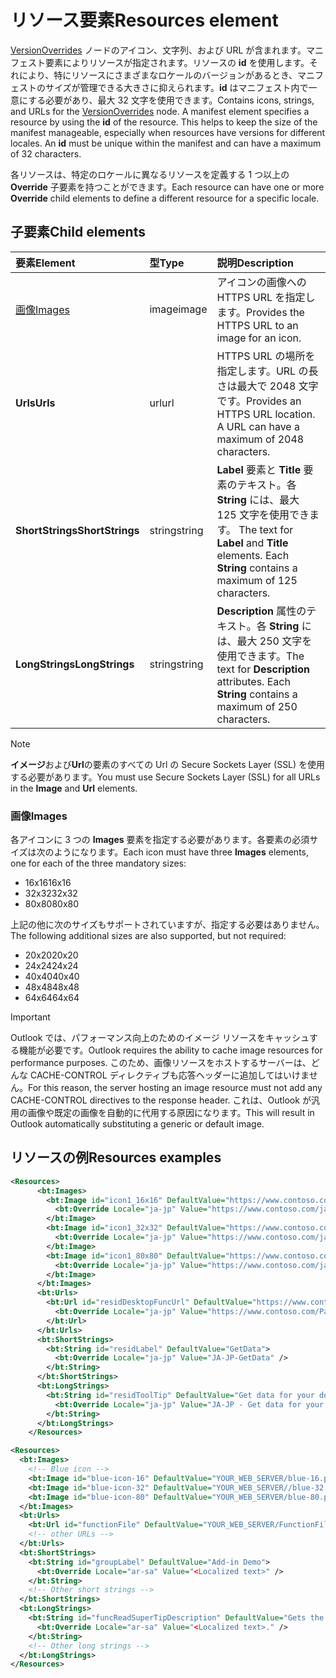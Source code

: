 # <a name="resources-element"></a><span data-ttu-id="a3cdb-101">リソース要素</span><span class="sxs-lookup"><span data-stu-id="a3cdb-101">Resources element</span></span>

<span data-ttu-id="a3cdb-p101">[VersionOverrides](versionoverrides.md) ノードのアイコン、文字列、および URL が含まれます。マニフェスト要素によりリソースが指定されます。リソースの **id** を使用します。それにより、特にリソースにさまざまなロケールのバージョンがあるとき、マニフェストのサイズが管理できる大きさに抑えられます。**id** はマニフェスト内で一意にする必要があり、最大 32 文字を使用できます。</span><span class="sxs-lookup"><span data-stu-id="a3cdb-p101">Contains icons, strings, and URLs for the [VersionOverrides](versionoverrides.md) node. A manifest element specifies a resource by using the **id** of the resource. This helps to keep the size of the manifest manageable, especially when resources have versions for different locales. An **id** must be unique within the manifest and can have a maximum of 32 characters.</span></span>

<span data-ttu-id="a3cdb-106">各リソースは、特定のロケールに異なるリソースを定義する 1 つ以上の **Override** 子要素を持つことができます。</span><span class="sxs-lookup"><span data-stu-id="a3cdb-106">Each resource can have one or more **Override** child elements to define a different resource for a specific locale.</span></span>

## <a name="child-elements"></a><span data-ttu-id="a3cdb-107">子要素</span><span class="sxs-lookup"><span data-stu-id="a3cdb-107">Child elements</span></span>

|  <span data-ttu-id="a3cdb-108">要素</span><span class="sxs-lookup"><span data-stu-id="a3cdb-108">Element</span></span> |  <span data-ttu-id="a3cdb-109">型</span><span class="sxs-lookup"><span data-stu-id="a3cdb-109">Type</span></span>  |  <span data-ttu-id="a3cdb-110">説明</span><span class="sxs-lookup"><span data-stu-id="a3cdb-110">Description</span></span>  |
|:-----|:-----|:-----|
|  [<span data-ttu-id="a3cdb-111">画像</span><span class="sxs-lookup"><span data-stu-id="a3cdb-111">Images</span></span>](#images)            |  <span data-ttu-id="a3cdb-112">image</span><span class="sxs-lookup"><span data-stu-id="a3cdb-112">image</span></span>   |  <span data-ttu-id="a3cdb-113">アイコンの画像への HTTPS URL を指定します。</span><span class="sxs-lookup"><span data-stu-id="a3cdb-113">Provides the HTTPS URL to an image for an icon.</span></span> |
|  <span data-ttu-id="a3cdb-114">**Urls**</span><span class="sxs-lookup"><span data-stu-id="a3cdb-114">**Urls**</span></span>                |  <span data-ttu-id="a3cdb-115">url</span><span class="sxs-lookup"><span data-stu-id="a3cdb-115">url</span></span>     |  <span data-ttu-id="a3cdb-p102">HTTPS URL の場所を指定します。URL の長さは最大で 2048 文字です。</span><span class="sxs-lookup"><span data-stu-id="a3cdb-p102">Provides an HTTPS URL location. A URL can have a maximum of 2048 characters.</span></span> |
|  <span data-ttu-id="a3cdb-118">**ShortStrings**</span><span class="sxs-lookup"><span data-stu-id="a3cdb-118">**ShortStrings**</span></span> |  <span data-ttu-id="a3cdb-119">string</span><span class="sxs-lookup"><span data-stu-id="a3cdb-119">string</span></span>  |  <span data-ttu-id="a3cdb-p103">**Label** 要素と **Title** 要素のテキスト。各 **String** には、最大 125 文字を使用できます。 </span><span class="sxs-lookup"><span data-stu-id="a3cdb-p103">The text for **Label** and **Title** elements. Each **String** contains a maximum of 125 characters.</span></span>|
|  <span data-ttu-id="a3cdb-122">**LongStrings**</span><span class="sxs-lookup"><span data-stu-id="a3cdb-122">**LongStrings**</span></span>  |  <span data-ttu-id="a3cdb-123">string</span><span class="sxs-lookup"><span data-stu-id="a3cdb-123">string</span></span>  | <span data-ttu-id="a3cdb-p104">**Description** 属性のテキスト。各 **String** には、最大 250 文字を使用できます。</span><span class="sxs-lookup"><span data-stu-id="a3cdb-p104">The text for **Description** attributes. Each **String** contains a maximum of 250 characters.</span></span>|

> [!NOTE]
> <span data-ttu-id="a3cdb-126">**イメージ**および**Url**の要素のすべての Url の Secure Sockets Layer (SSL) を使用する必要があります。</span><span class="sxs-lookup"><span data-stu-id="a3cdb-126">You must use Secure Sockets Layer (SSL) for all URLs in the  **Image** and **Url** elements.</span></span>

### <a name="images"></a><span data-ttu-id="a3cdb-127">画像</span><span class="sxs-lookup"><span data-stu-id="a3cdb-127">Images</span></span>
<span data-ttu-id="a3cdb-128">各アイコンに 3 つの **Images** 要素を指定する必要があります。各要素の必須サイズは次のようになります。</span><span class="sxs-lookup"><span data-stu-id="a3cdb-128">Each icon must have three  **Images** elements, one for each of the three mandatory sizes:</span></span>

- <span data-ttu-id="a3cdb-129">16x16</span><span class="sxs-lookup"><span data-stu-id="a3cdb-129">16x16</span></span>
- <span data-ttu-id="a3cdb-130">32x32</span><span class="sxs-lookup"><span data-stu-id="a3cdb-130">32x32</span></span>
- <span data-ttu-id="a3cdb-131">80x80</span><span class="sxs-lookup"><span data-stu-id="a3cdb-131">80x80</span></span>

<span data-ttu-id="a3cdb-132">上記の他に次のサイズもサポートされていますが、指定する必要はありません。</span><span class="sxs-lookup"><span data-stu-id="a3cdb-132">The following additional sizes are also supported, but not required:</span></span>

- <span data-ttu-id="a3cdb-133">20x20</span><span class="sxs-lookup"><span data-stu-id="a3cdb-133">20x20</span></span>
- <span data-ttu-id="a3cdb-134">24x24</span><span class="sxs-lookup"><span data-stu-id="a3cdb-134">24x24</span></span>
- <span data-ttu-id="a3cdb-135">40x40</span><span class="sxs-lookup"><span data-stu-id="a3cdb-135">40x40</span></span>
- <span data-ttu-id="a3cdb-136">48x48</span><span class="sxs-lookup"><span data-stu-id="a3cdb-136">48x48</span></span>
- <span data-ttu-id="a3cdb-137">64x64</span><span class="sxs-lookup"><span data-stu-id="a3cdb-137">64x64</span></span>

> [!IMPORTANT] 
> <span data-ttu-id="a3cdb-138">Outlook では、パフォーマンス向上のためのイメージ リソースをキャッシュする機能が必要です。</span><span class="sxs-lookup"><span data-stu-id="a3cdb-138">Outlook requires the ability to cache image resources for performance purposes.</span></span> <span data-ttu-id="a3cdb-139">このため、画像リソースをホストするサーバーは、どんな CACHE-CONTROL ディレクティブも応答ヘッダーに追加してはいけません。</span><span class="sxs-lookup"><span data-stu-id="a3cdb-139">For this reason, the server hosting an image resource must not add any CACHE-CONTROL directives to the response header.</span></span> <span data-ttu-id="a3cdb-140">これは、Outlook が汎用の画像や既定の画像を自動的に代用する原因になります。</span><span class="sxs-lookup"><span data-stu-id="a3cdb-140">This will result in Outlook automatically substituting a generic or default image.</span></span>    

## <a name="resources-examples"></a><span data-ttu-id="a3cdb-141">リソースの例</span><span class="sxs-lookup"><span data-stu-id="a3cdb-141">Resources examples</span></span> 

```XML
<Resources>
      <bt:Images>
        <bt:Image id="icon1_16x16" DefaultValue="https://www.contoso.com/icon_default.png">
          <bt:Override Locale="ja-jp" Value="https://www.contoso.com/ja-jp16-icon_default.png" />
        </bt:Image>
        <bt:Image id="icon1_32x32" DefaultValue="https://www.contoso.com/icon_default.png">
          <bt:Override Locale="ja-jp" Value="https://www.contoso.com/ja-jp32-icon_default.png" />
        </bt:Image>
        <bt:Image id="icon1_80x80" DefaultValue="https://www.contoso.com/icon_default.png">
          <bt:Override Locale="ja-jp" Value="https://www.contoso.com/ja-jp80-icon_default.png" />
        </bt:Image>
      </bt:Images>
      <bt:Urls>
        <bt:Url id="residDesktopFuncUrl" DefaultValue="https://www.contoso.com/Pages/Home.aspx">
          <bt:Override Locale="ja-jp" Value="https://www.contoso.com/Pages/Home.aspx" />
        </bt:Url>
      </bt:Urls>
      <bt:ShortStrings>
        <bt:String id="residLabel" DefaultValue="GetData">
          <bt:Override Locale="ja-jp" Value="JA-JP-GetData" />
        </bt:String>
      </bt:ShortStrings>
      <bt:LongStrings>
        <bt:String id="residToolTip" DefaultValue="Get data for your document.">
          <bt:Override Locale="ja-jp" Value="JA-JP - Get data for your document." />
        </bt:String>
      </bt:LongStrings>
    </Resources>
```

```xml
<Resources>
  <bt:Images>
    <!-- Blue icon -->
    <bt:Image id="blue-icon-16" DefaultValue="YOUR_WEB_SERVER/blue-16.png"/>
    <bt:Image id="blue-icon-32" DefaultValue="YOUR_WEB_SERVER//blue-32.png"/>
    <bt:Image id="blue-icon-80" DefaultValue="YOUR_WEB_SERVER/blue-80.png"/>
  </bt:Images>
  <bt:Urls>
    <bt:Url id="functionFile" DefaultValue="YOUR_WEB_SERVER/FunctionFile/Functions.html"/>
    <!-- other URLs -->
  </bt:Urls>
  <bt:ShortStrings>
    <bt:String id="groupLabel" DefaultValue="Add-in Demo">
      <bt:Override Locale="ar-sa" Value="<Localized text>" />
    </bt:String>
    <!-- Other short strings -->
  </bt:ShortStrings>
  <bt:LongStrings>
    <bt:String id="funcReadSuperTipDescription" DefaultValue="Gets the subject of the message or appointment.">
      <bt:Override Locale="ar-sa" Value="<Localized text>." />
    </bt:String>
    <!-- Other long strings -->
  </bt:LongStrings>
</Resources>
```
